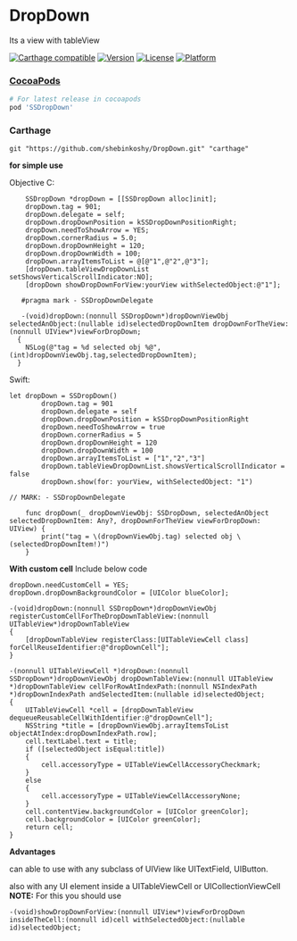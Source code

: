 # DropDown

Its a view with tableView

[![Carthage compatible](https://img.shields.io/badge/Carthage-compatible-4BC51D.svg?style=flat)](https://github.com/Carthage/Carthage#adding-frameworks-to-an-application)
[![Version](https://img.shields.io/cocoapods/v/SSDropDown.svg?style=flat)](http://cocoapods.org/pods/SSDropDown)
[![License](https://img.shields.io/cocoapods/l/SSDropDown.svg?style=flat)](http://cocoapods.org/pods/SSDropDown)
[![Platform](https://img.shields.io/cocoapods/p/SSDropDown.svg?style=flat)](http://cocoapods.org/pods/SSDropDown)

### [CocoaPods](https://cocoapods.org/)
````ruby
# For latest release in cocoapods
pod 'SSDropDown'
````

### Carthage
```
git "https://github.com/shebinkoshy/DropDown.git" "carthage"
```

<B>for simple use</B>

Objective C:
```
    SSDropDown *dropDown = [[SSDropDown alloc]init];
    dropDown.tag = 901;
    dropDown.delegate = self;
    dropDown.dropDownPosition = kSSDropDownPositionRight;
    dropDown.needToShowArrow = YES;
    dropDown.cornerRadius = 5.0;
    dropDown.dropDownHeight = 120;
    dropDown.dropDownWidth = 100;
    dropDown.arrayItemsToList = @[@"1",@"2",@"3"];
    [dropDown.tableViewDropDownList setShowsVerticalScrollIndicator:NO];
    [dropDown showDropDownForView:yourView withSelectedObject:@"1"];

   #pragma mark - SSDropDownDelegate

   -(void)dropDown:(nonnull SSDropDown*)dropDownViewObj selectedAnObject:(nullable id)selectedDropDownItem dropDownForTheView:(nonnull UIView*)viewForDropDown;
  {
    NSLog(@"tag = %d selected obj %@",(int)dropDownViewObj.tag,selectedDropDownItem);
  }
```

Swift:

```
let dropDown = SSDropDown()
        dropDown.tag = 901
        dropDown.delegate = self
        dropDown.dropDownPosition = kSSDropDownPositionRight
        dropDown.needToShowArrow = true
        dropDown.cornerRadius = 5
        dropDown.dropDownHeight = 120
        dropDown.dropDownWidth = 100
        dropDown.arrayItemsToList = ["1","2","3"]
        dropDown.tableViewDropDownList.showsVerticalScrollIndicator = false
        dropDown.show(for: yourView, withSelectedObject: "1")

// MARK: - SSDropDownDelegate
    
    func dropDown(_ dropDownViewObj: SSDropDown, selectedAnObject selectedDropDownItem: Any?, dropDownForTheView viewForDropDown: UIView) {
        print("tag = \(dropDownViewObj.tag) selected obj \(selectedDropDownItem!)")
    }
```


<B>With custom cell</B>
Include below code

```
dropDown.needCustomCell = YES;
dropDown.dropDownBackgroundColor = [UIColor blueColor];

-(void)dropDown:(nonnull SSDropDown*)dropDownViewObj registerCustomCellForTheDropDownTableView:(nonnull UITableView*)dropDownTableView
{
    [dropDownTableView registerClass:[UITableViewCell class] forCellReuseIdentifier:@"dropDownCell"];
}

-(nonnull UITableViewCell *)dropDown:(nonnull SSDropDown*)dropDownViewObj dropDownTableView:(nonnull UITableView *)dropDownTableView cellForRowAtIndexPath:(nonnull NSIndexPath *)dropDownIndexPath andSelectedItem:(nullable id)selectedObject;
{
    UITableViewCell *cell = [dropDownTableView dequeueReusableCellWithIdentifier:@"dropDownCell"];
    NSString *title = [dropDownViewObj.arrayItemsToList objectAtIndex:dropDownIndexPath.row];
    cell.textLabel.text = title;
    if ([selectedObject isEqual:title])
    {
        cell.accessoryType = UITableViewCellAccessoryCheckmark;
    }
    else
    {
        cell.accessoryType = UITableViewCellAccessoryNone;
    }
    cell.contentView.backgroundColor = [UIColor greenColor];
    cell.backgroundColor = [UIColor greenColor];
    return cell;
}
```


<B>Advantages</B>

   can able to use with any subclass of UIView like UITextField, UIButton.

   also with any UI element inside a UITableViewCell or UICollectionViewCell <B>NOTE:</B> For this you should use 

```-(void)showDropDownForView:(nonnull UIView*)viewForDropDown insideTheCell:(nonnull id)cell withSelectedObject:(nullable id)selectedObject;```
